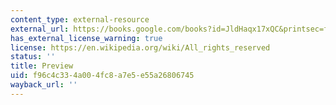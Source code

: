 ```yaml
---
content_type: external-resource
external_url: https://books.google.com/books?id=JldHaqx17xQC&printsec=frontcover#v=onepage&q&f=false
has_external_license_warning: true
license: https://en.wikipedia.org/wiki/All_rights_reserved
status: ''
title: Preview
uid: f96c4c33-4a00-4fc8-a7e5-e55a26806745
wayback_url: ''
---
```

